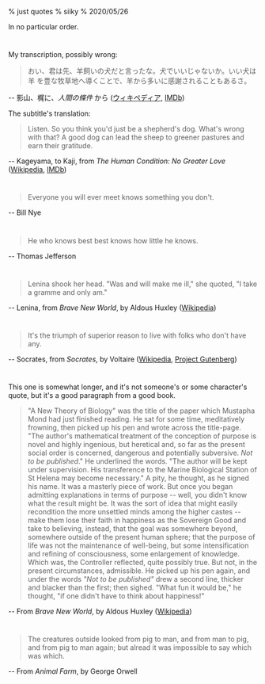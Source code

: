 % just quotes
% siiky
% 2020/05/26

In no particular order.

#

My transcription, possibly wrong:

> おい、君は先、羊飼いの犬だと言ったな。犬でいいじゃないか。いい犬は羊
> を豊な牧草地へ導くことで、羊から多いに感謝されることもあるさ。

 -- 影山、梶に、_人間の條件_ から ([ウィキペディア][human_condition_wp_jp],
[IMDb][human_condition_imdb])

The subtitle's translation:

> Listen. So you think you'd just be a shepherd's dog. What's wrong with that?
> A good dog can lead the sheep to greener pastures and earn their gratitude.

 -- Kageyama, to Kaji, from _The Human Condition: No Greater Love_
([Wikipedia][human_condition_wp_en], [IMDb][human_condition_imdb])

#

> Everyone you will ever meet knows something you don't.

 -- Bill Nye

#

> He who knows best best knows how little he knows.

 -- Thomas Jefferson

#

> Lenina shook her head. "Was and will make me ill," she quoted, "I take a
> gramme and only am."

-- Lenina, from _Brave New World_, by Aldous Huxley
([Wikipedia][brave_new_world_huxley_wp])

#

> It's the triumph of superior reason to live with folks who don't have any.

-- Socrates, from _Socrates_, by Voltaire ([Wikipedia][socrates_voltaire_wp],
[Project Gutenberg][socrates_voltaire_pg])

#

This one is somewhat longer, and it's not someone's or some character's quote,
but it's a good paragraph from a good book.

> "A New Theory of Biology" was the title of the paper which Mustapha Mond had
> just finished reading. He sat for some time, meditatively frowning, then
> picked up his pen and wrote across the title-page. "The author's mathematical
> treatment of the conception of purpose is novel and highly ingenious, but
> heretical and, so far as the present social order is concerned, dangerous and
> potentially subversive. _Not to be published_." He underlined the words. "The
> author will be kept under supervision. His transference to the Marine
> Biological Station of St Helena may become necessary." A pity, he thought, as
> he signed his name. It was a masterly piece of work. But once you began
> admitting explanations in terms of purpose -- well, you didn't know what the
> result might be. It was the sort of idea that might easily recondition the
> more unsettled minds among the higher castes -- make them lose their faith in
> happiness as the Sovereign Good and take to believing, instead, that the goal
> was somewhere beyond, somewhere outside of the present human sphere; that the
> purpose of life was not the maintenance of well-being, but some
> intensification and refining of consciousness, some enlargement of knowledge.
> Which was, the Controller reflected, quite possibly true. But not, in the
> present circumstances, admissible. He picked up his pen again, and under the
> words _"Not to be published"_ drew a second line, thicker and blacker than
> the first; then sighed. "What fun it would be," he thought, "if one didn't
> have to think about happiness!"

-- From _Brave New World_, by Aldous Huxley
([Wikipedia][brave_new_world_huxley_wp])

#

> The creatures outside looked from pig to man, and from man to pig, and from
> pig to man again; but alread it was impossible to say which was which.

-- From _Animal Farm_, by George Orwell

[brave_new_world_huxley_wp]: https://en.wikipedia.org/wiki/Brave_new_world
[human_condition_imdb]: https://www.imdb.com/title/tt0053114/
[human_condition_wp_en]: https://en.wikipedia.org/wiki/The_Human_Condition_%28film_series%29
[human_condition_wp_jp]: https://ja.wikipedia.org/wiki/%E4%BA%BA%E9%96%93%E3%81%AE%E6%A2%9D%E4%BB%B6_%28%E6%98%A0%E7%94%BB%29
[socrates_voltaire_pg]: https://www.gutenberg.org/ebooks/4683
[socrates_voltaire_wp]: https://en.wikipedia.org/wiki/Voltaire%27s_Socrates_%28play%29
